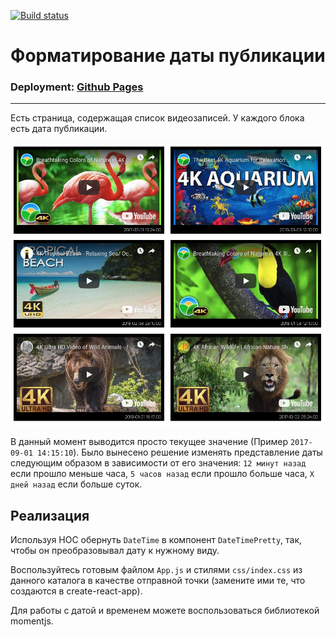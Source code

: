 [![Build status](https://ci.appveyor.com/api/projects/status/sfk9l1pbb8nwyl7q/branch/master?svg=true)](https://ci.appveyor.com/project/Sergius92739/ra-7-1-hoc-time/branch/master)

# Форматирование даты публикации

### Deployment:  <a href="https://sergius92739.github.io/ra-7.1-hoc-time/">Github Pages</a>

---

Есть страница, содержащая список видеозаписей. 
У каждого блока есть дата публикации. 

![Relative Time](./assets/time.png)

В данный момент выводится просто текущее значение (Пример `2017-09-01 14:15:10`). 
Было вынесено решение изменять представление даты следующим образом в зависимости от его значения:
`12 минут назад` если прошло меньше часа, `5 часов назад` если прошло больше часа, `X дней назад` если больше суток.

## Реализация

Используя HOC обернуть `DateTime` в компонент `DateTimePretty`, так, чтобы он преобразовывал дату к нужному виду.

Воспользуйтесь готовым файлом `App.js` и стилями `css/index.css` из данного каталога в качестве отправной точки (замените ими те, что создаются в create-react-app).

Для работы с датой и временем можете воспользоваться библиотекой momentjs.
